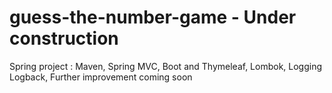 # guess-the-number-game - Under construction
Spring project : Maven, Spring MVC, Boot and Thymeleaf, Lombok, Logging Logback,
Further improvement coming soon
